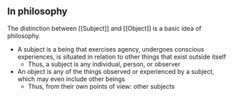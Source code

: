 ## In philosophy
The distinction between [[Subject]] and [[Object]] is a basic idea of philosophy.

- A subject is a being that exercises agency, undergoes conscious experiences, is situated in relation to other things that exist outside itself
	- Thus, a subject is any individual, person, or observer
- An object is any of the things observed or experienced by a subject, which may even include other beings
	- Thus, from their own points of view: other subjects